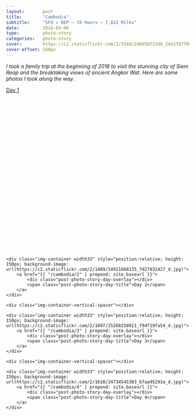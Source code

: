 ```yaml
---
layout:       post
title:        "Cambodia"
subtitle:     "SFO ✈ REP — 19 Hours — 7,815 Miles"
date:         2016-03-06
type:         photo-story
categories:   photo-story
cover:        https://c2.staticflickr.com/2/1544/24895072346_2de2f87f8c_b_d.jpg
cover-offset: 160px
---
```


*I took a family trip at the beginning of 2016 to visit the stunning city of Siem Reap and the breaktaking views of ancient Angkor Wat.  Here are some photos I took along the way.*

<div class="img-section" style="position: relative;">
    <div class="img-container" style="position:relative; width:1000px; max-width:100%; height: 450px; background-image: url(https://c2.staticflickr.com/2/1487/24467633142_86771d66bc_b_d.jpg)">
        <a href="{{ "/cambodia/1" | prepend: site.baseurl }}">
            <div class="post-photo-story-day-overlay"></div>
            <span class="post-photo-story-day-title">Day 1</span>
        </a>
    </div>
</div>

<div class="img-section">

    <div class="img-container width33" style="position:relative; height: 150px; background-image: url(https://c2.staticflickr.com/2/1489/24921660135_7d27032427_d.jpg)">
        <a href="{{ "/cambodia/2" | prepend: site.baseurl }}">
            <div class="post-photo-story-day-overlay"></div>
            <span class="post-photo-story-day-title">Day 2</span>
        </a>
    </div>

    <div class="img-container-vertical-spacer"></div>

    <div class="img-container width33" style="position:relative; height: 150px; background-image: url(https://c2.staticflickr.com/2/1697/25268250911_f94f19fa54_d.jpg)">
        <a href="{{ "/cambodia/3" | prepend: site.baseurl }}">
            <div class="post-photo-story-day-overlay"></div>
            <span class="post-photo-story-day-title">Day 3</span>
        </a>
    </div>
    
    <div class="img-container-vertical-spacer"></div>

    <div class="img-container width33" style="position:relative; height: 150px; background-image: url(https://c2.staticflickr.com/2/1610/24734545303_67aa95293a_d.jpg)">
        <a href="{{ "/cambodia/4" | prepend: site.baseurl }}">
            <div class="post-photo-story-day-overlay"></div>
            <span class="post-photo-story-day-title">Day 4</span>
        </a>
    </div>
    
</div>
